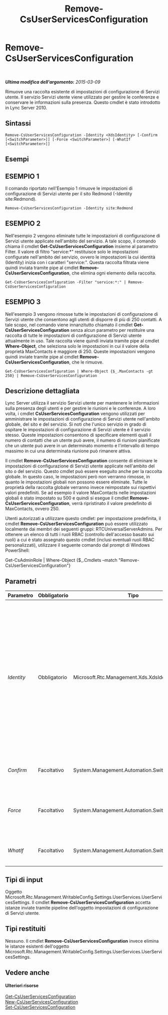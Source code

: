 ﻿---
title: Remove-CsUserServicesConfiguration
TOCTitle: Remove-CsUserServicesConfiguration
ms:assetid: 8eed6091-ab96-49d4-a0c0-d1f9180a0b90
ms:mtpsurl: https://technet.microsoft.com/it-it/library/Gg398722(v=OCS.15)
ms:contentKeyID: 49301294
ms.date: 08/24/2015
mtps_version: v=OCS.15
ms.translationtype: HT
---

# Remove-CsUserServicesConfiguration

 

_**Ultima modifica dell'argomento:** 2015-03-09_

Rimuove una raccolta esistente di impostazioni di configurazione di Servizi utente. Il servizio Servizi utente viene utilizzato per gestire le conferenze e conservare le informazioni sulla presenza. Questo cmdlet è stato introdotto in Lync Server 2010.

## Sintassi

    Remove-CsUserServicesConfiguration -Identity <XdsIdentity> [-Confirm [<SwitchParameter>]] [-Force <SwitchParameter>] [-WhatIf [<SwitchParameter>]]

## Esempi

## ESEMPIO 1

Il comando riportato nell'Esempio 1 rimuove le impostazioni di configurazione di Servizi utente per il sito Redmond (-Identity site:Redmond).

    Remove-CsUserServicesConfiguration -Identity site:Redmond

## ESEMPIO 2

Nell'esempio 2 vengono eliminate tutte le impostazioni di configurazione di Servizi utente applicate nell'ambito del servizio. A tale scopo, il comando chiama il cmdlet **Get-CsUserServicesConfiguration** insieme al parametro Filter. Il valore di filtro "service:\*" restituisce solo le impostazioni configurate nell'ambito del servizio, ovvero le impostazioni la cui identità (Identity) inizia con i caratteri "service:". Questa raccolta filtrata viene quindi inviata tramite pipe al cmdlet **Remove-CsUserServicesConfiguration**, che elimina ogni elemento della raccolta.

    Get-CsUserServicesConfiguration -Filter "service:*:" | Remove-CsUserServicesConfiguration

## ESEMPIO 3

Nell'esempio 3 vengono rimosse tutte le impostazioni di configurazione di Servizi utente che consentono agli utenti di disporre di più di 250 contatti. A tale scopo, nel comando viene innanzitutto chiamato il cmdlet **Get-CsUserServicesConfiguration** senza alcun parametro per restituire una raccolta di tutte le impostazioni di configurazione di Servizi utente attualmente in uso. Tale raccolta viene quindi inviata tramite pipe al cmdlet **Where-Object**, che seleziona solo le impostazioni in cui il valore della proprietà MaxContacts è maggiore di 250. Queste impostazioni vengono quindi inviate tramite pipe al cmdlet **Remove-CsUserServicesConfiguration**, che le rimuove.

    Get-CsUserServicesConfiguration | Where-Object {$_.MaxContacts -gt 250} | Remove-CsUserServicesConfiguration

## Descrizione dettagliata

Lync Server utilizza il servizio Servizi utente per mantenere le informazioni sulla presenza degli utenti e per gestire le riunioni e le conferenze. A loro volta, i cmdlet **CsUserServicesConfiguration** vengono utilizzati per amministrare le impostazioni di configurazione di Servizi utente nell'ambito globale, del sito e del servizio. Si noti che l'unico servizio in grado di ospitare le impostazioni di configurazione di Servizi utente è il servizio stesso. Queste impostazioni consentono di specificare elementi quali il numero di contatti che un utente può avere, il numero di riunioni pianificate che un utente può avere in un determinato momento e l'intervallo di tempo massimo in cui una determinata riunione può rimanere attiva.

Il cmdlet **Remove-CsUserServicesConfiguration** consente di eliminare le impostazioni di configurazione di Servizi utente applicate nell'ambito del sito o del servizio. Questo cmdlet può essere eseguito anche per la raccolta globale. In questo caso, le impostazioni però non verranno rimosse, in quanto le impostazioni globali non possono essere eliminate. Tutte le proprietà della raccolta globale verranno invece reimpostate sui rispettivi valori predefiniti. Se ad esempio il valore MaxContacts nelle impostazioni globali è stato impostato su 500 e quindi si esegue il cmdlet **Remove-CsUserServicesConfiguration**, verrà ripristinato il valore predefinito di MaxContacts, ovvero 250.

Utenti autorizzati a utilizzare questo cmdlet: per impostazione predefinita, il cmdlet **Remove-CsUserServicesConfiguration** può essere utilizzato localmente dai membri dei seguenti gruppi: RTCUniversalServerAdmins. Per ottenere un elenco di tutti i ruoli RBAC (controllo dell'accesso basato sui ruoli) a cui è stato assegnato questo cmdlet (inclusi eventuali ruoli RBAC personalizzati), utilizzare il seguente comando dal prompt di Windows PowerShell:

Get-CsAdminRole | Where-Object {$\_.Cmdlets –match "Remove-CsUserServicesConfiguration"}

## Parametri


<table>
<colgroup>
<col style="width: 25%" />
<col style="width: 25%" />
<col style="width: 25%" />
<col style="width: 25%" />
</colgroup>
<thead>
<tr class="header">
<th>Parametro</th>
<th>Obbligatorio</th>
<th>Tipo</th>
<th>Descrizione</th>
</tr>
</thead>
<tbody>
<tr class="odd">
<td><p><em>Identity</em></p></td>
<td><p>Obbligatorio</p></td>
<td><p>Microsoft.Rtc.Management.Xds.XdsIdentity</p></td>
<td><p>Identificatore univoco delle impostazioni di configurazione di Servizi utente da eliminare. Per eliminare le impostazioni configurate nell'ambito del sito, utilizzare una sintassi simile alla seguente: -Identity site:Redmond. Per eliminare le impostazioni a livello di servizio, utilizzare una sintassi simile alla seguente: -Identity service:UserServer:atl-cs-001.litwareinc.com.</p>
<p>Il cmdlet <strong>Remove-CsUserServicesConfiguration</strong> può essere eseguito anche per la raccolta globale. In questo caso tuttavia le impostazioni globali non verranno rimosse, ma verranno ripristinati i valori predefiniti di tutte le proprietà della raccolta globale.</p></td>
</tr>
<tr class="even">
<td><p><em>Confirm</em></p></td>
<td><p>Facoltativo</p></td>
<td><p>System.Management.Automation.SwitchParameter</p></td>
<td><p>Viene visualizzata una richiesta di conferma prima di eseguire il comando.</p></td>
</tr>
<tr class="odd">
<td><p><em>Force</em></p></td>
<td><p>Facoltativo</p></td>
<td><p>System.Management.Automation.SwitchParameter</p></td>
<td><p>Consente di evitare la visualizzazione di qualunque messaggio di errore non grave che potrebbe essere generato nel corso dell'esecuzione del comando.</p></td>
</tr>
<tr class="even">
<td><p><em>WhatIf</em></p></td>
<td><p>Facoltativo</p></td>
<td><p>System.Management.Automation.SwitchParameter</p></td>
<td><p>Descrive ciò che accadrebbe se si eseguisse il comando senza eseguirlo realmente.</p></td>
</tr>
</tbody>
</table>


## Tipi di input

Oggetto Microsoft.Rtc.Management.WritableConfig.Settings.UserServices.UserServicesSettings. Il cmdlet **Remove-CsUserServicesConfiguration** accetta istanze inviate tramite pipeline dell'oggetto impostazioni di configurazione di Servizi utente.

## Tipi restituiti

Nessuno. Il cmdlet **Remove-CsUserServicesConfiguration** invece elimina le istanze esistenti dell'oggetto Microsoft.Rtc.Management.WritableConfig.Settings.UserServices.UserServicesSettings.

## Vedere anche

#### Ulteriori risorse

[Get-CsUserServicesConfiguration](get-csuserservicesconfiguration.md)  
[New-CsUserServicesConfiguration](new-csuserservicesconfiguration.md)  
[Set-CsUserServicesConfiguration](set-csuserservicesconfiguration.md)

